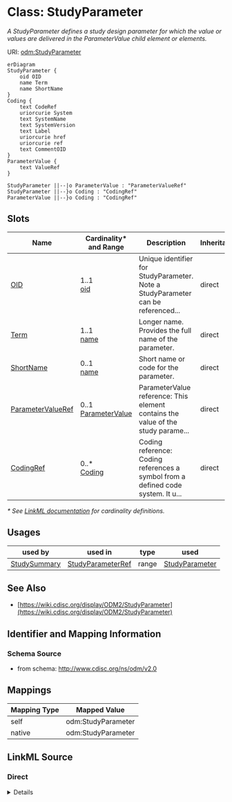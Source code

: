 # Class: StudyParameter

_A StudyParameter defines a study design parameter for which the value or values are delivered in the ParameterValue child element or elements._




URI: [odm:StudyParameter](http://www.cdisc.org/ns/odm/v2.0/StudyParameter)


```mermaid
erDiagram
StudyParameter {
    oid OID  
    name Term  
    name ShortName  
}
Coding {
    text CodeRef  
    uriorcurie System  
    text SystemName  
    text SystemVersion  
    text Label  
    uriorcurie href  
    uriorcurie ref  
    text CommentOID  
}
ParameterValue {
    text ValueRef  
}

StudyParameter ||--|o ParameterValue : "ParameterValueRef"
StudyParameter ||--}o Coding : "CodingRef"
ParameterValue ||--}o Coding : "CodingRef"

```



<!-- no inheritance hierarchy -->


## Slots

| Name | Cardinality* and Range | Description | Inheritance |
| ---  | --- | --- | --- |
| [OID](OID.md) | 1..1 <br/> [oid](oid.md) | Unique identifier for StudyParameter. Note a StudyParameter can be referenced... | direct |
| [Term](Term.md) | 1..1 <br/> [name](name.md) | Longer name. Provides the full name of the parameter. | direct |
| [ShortName](ShortName.md) | 0..1 <br/> [name](name.md) | Short name or code for the parameter. | direct |
| [ParameterValueRef](ParameterValueRef.md) | 0..1 <br/> [ParameterValue](ParameterValue.md) | ParameterValue reference: This element contains the value of the study parame... | direct |
| [CodingRef](CodingRef.md) | 0..* <br/> [Coding](Coding.md) | Coding reference: Coding references a symbol from a defined code system. It u... | direct |

_* See [LinkML documentation](https://linkml.io/linkml/schemas/slots.html#slot-cardinality) for cardinality definitions._




## Usages

| used by | used in | type | used |
| ---  | --- | --- | --- |
| [StudySummary](StudySummary.md) | [StudyParameterRef](StudyParameterRef.md) | range | [StudyParameter](StudyParameter.md) |






## See Also

* [https://wiki.cdisc.org/display/ODM2/StudyParameter](https://wiki.cdisc.org/display/ODM2/StudyParameter)

## Identifier and Mapping Information







### Schema Source


* from schema: http://www.cdisc.org/ns/odm/v2.0





## Mappings

| Mapping Type | Mapped Value |
| ---  | ---  |
| self | odm:StudyParameter |
| native | odm:StudyParameter |





## LinkML Source

<!-- TODO: investigate https://stackoverflow.com/questions/37606292/how-to-create-tabbed-code-blocks-in-mkdocs-or-sphinx -->

### Direct

<details>
```yaml
name: StudyParameter
description: A StudyParameter defines a study design parameter for which the value
  or values are delivered in the ParameterValue child element or elements.
from_schema: http://www.cdisc.org/ns/odm/v2.0
see_also:
- https://wiki.cdisc.org/display/ODM2/StudyParameter
rank: 1000
slots:
- OID
- Term
- ShortName
- ParameterValueRef
- CodingRef
slot_usage:
  OID:
    name: OID
    description: Unique identifier for StudyParameter. Note a StudyParameter can be
      referenced from other elements.
    comments:
    - 'Required

      range: oid

      Must be unique within the Protocol.'
    domain_of:
    - Study
    - MetaDataVersion
    - Standard
    - ValueListDef
    - WhereClauseDef
    - StudyEventGroupDef
    - StudyEventDef
    - ItemGroupDef
    - ItemDef
    - CodeList
    - MethodDef
    - ConditionDef
    - CommentDef
    - StudyIndication
    - StudyIntervention
    - StudyObjective
    - StudyEndPoint
    - StudyTargetPopulation
    - StudyEstimand
    - Arm
    - Epoch
    - StudyParameter
    - StudyTiming
    - TransitionTimingConstraint
    - AbsoluteTimingConstraint
    - RelativeTimingConstraint
    - DurationTimingConstraint
    - WorkflowDef
    - Transition
    - Branching
    - Criterion
    - User
    - Organization
    - Location
    - SignatureDef
    - Query
    range: oid
    required: true
  Term:
    name: Term
    description: Longer name. Provides the full name of the parameter.
    comments:
    - 'Required

      range: name

      For the CDISC end-to-end use case, when the study parameter will be included
      in the SDTM Trial Summary (TS) domain dataset, the Term will be taken from the
      CDISC Controlled Terminology "TSPARM" (C67152) codelist Note the term may include
      white space.'
    domain_of:
    - StudyParameter
    range: name
    required: true
  ShortName:
    name: ShortName
    description: Short name or code for the parameter.
    comments:
    - 'Required

      range: name

      Must not include white space. For the CDISC end-to-end use case, when the study
      parameter will be included in the SDTM TS domain dataset, the ShortName will
      be taken from the CDISC Controlled Terminology "TSPARMCD" (C66738) codelist
      and the value of ShortName will be limited to 8 characters.'
    domain_of:
    - StudyParameter
    range: name
  ParameterValueRef:
    name: ParameterValueRef
    domain_of:
    - StudyParameter
    range: ParameterValue
    maximum_cardinality: 1
  CodingRef:
    name: CodingRef
    multivalued: true
    domain_of:
    - StudyEventGroupDef
    - StudyEventDef
    - ItemGroupDef
    - Origin
    - SourceItems
    - SourceItem
    - ItemDef
    - CodeList
    - CodeListItem
    - StudyIndication
    - StudyIntervention
    - StudyTargetPopulation
    - StudyParameter
    - ParameterValue
    - Criterion
    - Annotation
    range: Coding
    inlined: true
    inlined_as_list: true
class_uri: odm:StudyParameter

```
</details>

### Induced

<details>
```yaml
name: StudyParameter
description: A StudyParameter defines a study design parameter for which the value
  or values are delivered in the ParameterValue child element or elements.
from_schema: http://www.cdisc.org/ns/odm/v2.0
see_also:
- https://wiki.cdisc.org/display/ODM2/StudyParameter
rank: 1000
slot_usage:
  OID:
    name: OID
    description: Unique identifier for StudyParameter. Note a StudyParameter can be
      referenced from other elements.
    comments:
    - 'Required

      range: oid

      Must be unique within the Protocol.'
    domain_of:
    - Study
    - MetaDataVersion
    - Standard
    - ValueListDef
    - WhereClauseDef
    - StudyEventGroupDef
    - StudyEventDef
    - ItemGroupDef
    - ItemDef
    - CodeList
    - MethodDef
    - ConditionDef
    - CommentDef
    - StudyIndication
    - StudyIntervention
    - StudyObjective
    - StudyEndPoint
    - StudyTargetPopulation
    - StudyEstimand
    - Arm
    - Epoch
    - StudyParameter
    - StudyTiming
    - TransitionTimingConstraint
    - AbsoluteTimingConstraint
    - RelativeTimingConstraint
    - DurationTimingConstraint
    - WorkflowDef
    - Transition
    - Branching
    - Criterion
    - User
    - Organization
    - Location
    - SignatureDef
    - Query
    range: oid
    required: true
  Term:
    name: Term
    description: Longer name. Provides the full name of the parameter.
    comments:
    - 'Required

      range: name

      For the CDISC end-to-end use case, when the study parameter will be included
      in the SDTM Trial Summary (TS) domain dataset, the Term will be taken from the
      CDISC Controlled Terminology "TSPARM" (C67152) codelist Note the term may include
      white space.'
    domain_of:
    - StudyParameter
    range: name
    required: true
  ShortName:
    name: ShortName
    description: Short name or code for the parameter.
    comments:
    - 'Required

      range: name

      Must not include white space. For the CDISC end-to-end use case, when the study
      parameter will be included in the SDTM TS domain dataset, the ShortName will
      be taken from the CDISC Controlled Terminology "TSPARMCD" (C66738) codelist
      and the value of ShortName will be limited to 8 characters.'
    domain_of:
    - StudyParameter
    range: name
  ParameterValueRef:
    name: ParameterValueRef
    domain_of:
    - StudyParameter
    range: ParameterValue
    maximum_cardinality: 1
  CodingRef:
    name: CodingRef
    multivalued: true
    domain_of:
    - StudyEventGroupDef
    - StudyEventDef
    - ItemGroupDef
    - Origin
    - SourceItems
    - SourceItem
    - ItemDef
    - CodeList
    - CodeListItem
    - StudyIndication
    - StudyIntervention
    - StudyTargetPopulation
    - StudyParameter
    - ParameterValue
    - Criterion
    - Annotation
    range: Coding
    inlined: true
    inlined_as_list: true
attributes:
  OID:
    name: OID
    description: Unique identifier for StudyParameter. Note a StudyParameter can be
      referenced from other elements.
    comments:
    - 'Required

      range: oid

      Must be unique within the Protocol.'
    from_schema: http://www.cdisc.org/ns/odm/v2.0
    rank: 1000
    identifier: true
    alias: OID
    owner: StudyParameter
    domain_of:
    - Study
    - MetaDataVersion
    - Standard
    - ValueListDef
    - WhereClauseDef
    - StudyEventGroupDef
    - StudyEventDef
    - ItemGroupDef
    - ItemDef
    - CodeList
    - MethodDef
    - ConditionDef
    - CommentDef
    - StudyIndication
    - StudyIntervention
    - StudyObjective
    - StudyEndPoint
    - StudyTargetPopulation
    - StudyEstimand
    - Arm
    - Epoch
    - StudyParameter
    - StudyTiming
    - TransitionTimingConstraint
    - AbsoluteTimingConstraint
    - RelativeTimingConstraint
    - DurationTimingConstraint
    - WorkflowDef
    - Transition
    - Branching
    - Criterion
    - User
    - Organization
    - Location
    - SignatureDef
    - Query
    range: oid
    required: true
  Term:
    name: Term
    description: Longer name. Provides the full name of the parameter.
    comments:
    - 'Required

      range: name

      For the CDISC end-to-end use case, when the study parameter will be included
      in the SDTM Trial Summary (TS) domain dataset, the Term will be taken from the
      CDISC Controlled Terminology "TSPARM" (C67152) codelist Note the term may include
      white space.'
    from_schema: http://www.cdisc.org/ns/odm/v2.0
    rank: 1000
    alias: Term
    owner: StudyParameter
    domain_of:
    - StudyParameter
    range: name
    required: true
  ShortName:
    name: ShortName
    description: Short name or code for the parameter.
    comments:
    - 'Required

      range: name

      Must not include white space. For the CDISC end-to-end use case, when the study
      parameter will be included in the SDTM TS domain dataset, the ShortName will
      be taken from the CDISC Controlled Terminology "TSPARMCD" (C66738) codelist
      and the value of ShortName will be limited to 8 characters.'
    from_schema: http://www.cdisc.org/ns/odm/v2.0
    rank: 1000
    alias: ShortName
    owner: StudyParameter
    domain_of:
    - StudyParameter
    range: name
  ParameterValueRef:
    name: ParameterValueRef
    description: 'ParameterValue reference: This element contains the value of the
      study parameter as text content.'
    from_schema: http://www.cdisc.org/ns/odm/v2.0
    rank: 1000
    identifier: false
    alias: ParameterValueRef
    owner: StudyParameter
    domain_of:
    - StudyParameter
    range: ParameterValue
    maximum_cardinality: 1
  CodingRef:
    name: CodingRef
    description: 'Coding reference: Coding references a symbol from a defined code
      system. It uses a code defined in a terminology system to associate semantics
      with a given term, codelist, variable, or group of variables. The presence of
      a Coding element associates a meaning to its parent element. Including multiple
      Coding elements for a given parent indicates synonymous meanings provided by
      different code systems or code system versions.'
    from_schema: http://www.cdisc.org/ns/odm/v2.0
    rank: 1000
    multivalued: true
    identifier: false
    alias: CodingRef
    owner: StudyParameter
    domain_of:
    - StudyEventGroupDef
    - StudyEventDef
    - ItemGroupDef
    - Origin
    - SourceItems
    - SourceItem
    - ItemDef
    - CodeList
    - CodeListItem
    - StudyIndication
    - StudyIntervention
    - StudyTargetPopulation
    - StudyParameter
    - ParameterValue
    - Criterion
    - Annotation
    range: Coding
    inlined: true
    inlined_as_list: true
class_uri: odm:StudyParameter

```
</details>